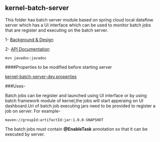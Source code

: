## kernel-batch-server
This folder has batch server module based on spring cloud local dataflow server which has a UI interface which can be used to monitor batch jobs that are register and executing on the batch server.
 
 1- [Background & Design](../../design/kernel/kernel-batch-framework.md)
 

 2- [API Documentation <TBA>](TBA)
 
 ```
 mvn javadoc:javadoc

 ```
 
####Properties to be modified before starting server

 [kernel-batch-server-dev.properties](../../config/kernel-batch-server-dev.properties)
 

###Uses-

Batch jobs can be register and launched using UI interface or by using batch framework module of kernel,the jobs will start apperaing on UI dashboard.Uri of batch job executing jars need to be provided to register a job on server.
For example-

```
maven://groupId:artifactId:jar:1.0.0-SNAPSHOT

```
The batch jobs must contain **@EnableTask** annotation so that it can be executed by server.

 








